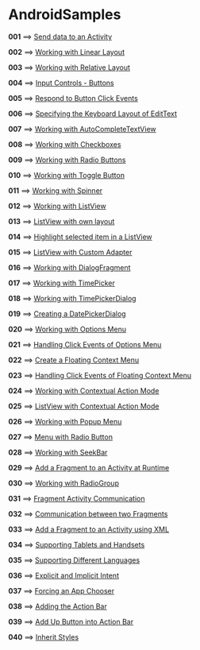 # AndroidSamples

**001** ==> [Send data to an Activity](https://github.com/mhdr/AndroidSamples/tree/master/001)

**002** ==> [Working with Linear Layout](https://github.com/mhdr/AndroidSamples/tree/master/002) 

**003** ==> [Working with Relative Layout](https://github.com/mhdr/AndroidSamples/tree/master/003) 

**004** ==> [Input Controls - Buttons](https://github.com/mhdr/AndroidSamples/tree/master/004) 

**005** ==> [Respond to Button Click Events](https://github.com/mhdr/AndroidSamples/tree/master/005) 

**006** ==> [Specifying the Keyboard Layout of EditText](https://github.com/mhdr/AndroidSamples/tree/master/006) 

**007** ==> [Working with AutoCompleteTextView](https://github.com/mhdr/AndroidSamples/tree/master/007) 

**008** ==> [Working with Checkboxes](https://github.com/mhdr/AndroidSamples/tree/master/008)

**009** ==> [Working with Radio Buttons](https://github.com/mhdr/AndroidSamples/tree/master/009)

**010** ==> [Working with Toggle Button](https://github.com/mhdr/AndroidSamples/tree/master/010)

**011** ==> [Working with Spinner](https://github.com/mhdr/AndroidSamples/tree/master/011)

**012** ==> [Working with ListView](https://github.com/mhdr/AndroidSamples/tree/master/012)

**013** ==> [ListView with own layout](https://github.com/mhdr/AndroidSamples/tree/master/013)

**014** ==> [Highlight selected item in a ListView](https://github.com/mhdr/AndroidSamples/tree/master/014)

**015** ==> [ListView with Custom Adapter](https://github.com/mhdr/AndroidSamples/tree/master/015)

**016** ==> [Working with DialogFragment](https://github.com/mhdr/AndroidSamples/tree/master/016)

**017** ==> [Working with TimePicker](https://github.com/mhdr/AndroidSamples/tree/master/017)

**018** ==> [Working with TimePickerDialog](https://github.com/mhdr/AndroidSamples/tree/master/018)

**019** ==> [Creating a DatePickerDialog](https://github.com/mhdr/AndroidSamples/tree/master/019)

**020** ==> [Working with Options Menu](https://github.com/mhdr/AndroidSamples/tree/master/020)

**021** ==> [Handling Click Events of Options Menu](https://github.com/mhdr/AndroidSamples/tree/master/021)

**022** ==> [Create a Floating Context Menu](https://github.com/mhdr/AndroidSamples/tree/master/022)

**023** ==> [Handling Click Events of Floating Context Menu](https://github.com/mhdr/AndroidSamples/tree/master/023)

**024** ==> [Working with Contextual Action Mode](https://github.com/mhdr/AndroidSamples/tree/master/024)

**025** ==> [ListView with Contextual Action Mode](https://github.com/mhdr/AndroidSamples/tree/master/025)

**026** ==> [Working with Popup Menu](https://github.com/mhdr/AndroidSamples/tree/master/026)

**027** ==> [Menu with Radio Button](https://github.com/mhdr/AndroidSamples/tree/master/027)

**028** ==> [Working with SeekBar](https://github.com/mhdr/AndroidSamples/tree/master/028)

**029** ==> [Add a Fragment to an Activity at Runtime](https://github.com/mhdr/AndroidSamples/tree/master/029)

**030** ==> [Working with RadioGroup](https://github.com/mhdr/AndroidSamples/tree/master/030)

**031** ==> [Fragment Activity Communication](https://github.com/mhdr/AndroidSamples/tree/master/031)

**032** ==> [Communication between two Fragments](https://github.com/mhdr/AndroidSamples/tree/master/032)

**033** ==> [Add a Fragment to an Activity using XML](https://github.com/mhdr/AndroidSamples/tree/master/033)

**034** ==> [Supporting Tablets and Handsets](https://github.com/mhdr/AndroidSamples/tree/master/034)

**035** ==> [Supporting Different Languages](https://github.com/mhdr/AndroidSamples/tree/master/035)

**036** ==> [Explicit and Implicit Intent](https://github.com/mhdr/AndroidSamples/tree/master/036)

**037** ==> [Forcing an App Chooser](https://github.com/mhdr/AndroidSamples/tree/master/037)

**038** ==> [Adding the Action Bar](https://github.com/mhdr/AndroidSamples/tree/master/038)

**039** ==> [Add Up Button into Action Bar](https://github.com/mhdr/AndroidSamples/tree/master/039)

**040** ==> [Inherit Styles](https://github.com/mhdr/AndroidSamples/tree/master/040)